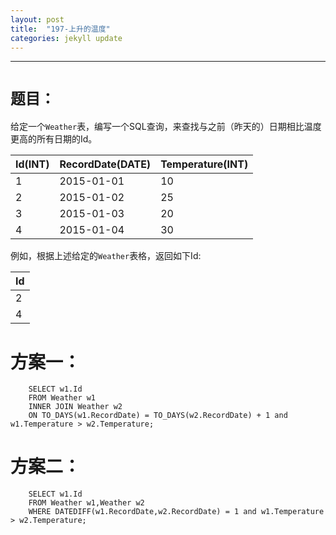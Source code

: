 ```yaml
---
layout: post
title:  "197-上升的温度"
categories: jekyll update
---
```

_______________________________________________________________________________
# `题目：`

给定一个`Weather`表，编写一个SQL查询，来查找与之前（昨天的）日期相比温度更高的所有日期的Id。


| Id(INT) | RecordDate(DATE) | Temperature(INT) |
|---------|------------------|------------------|
|       1 |       2015-01-01 |               10 |
|       2 |       2015-01-02 |               25 |
|       3 |       2015-01-03 |               20 |
|       4 |       2015-01-04 |               30 |

例如，根据上述给定的`Weather`表格，返回如下Id:

| Id |
|----|
| 2  |
| 4  |


# 方案一：

        SELECT w1.Id 
        FROM Weather w1
        INNER JOIN Weather w2
        ON TO_DAYS(w1.RecordDate) = TO_DAYS(w2.RecordDate) + 1 and w1.Temperature > w2.Temperature;

# 方案二：

        SELECT w1.Id 
        FROM Weather w1,Weather w2
        WHERE DATEDIFF(w1.RecordDate,w2.RecordDate) = 1 and w1.Temperature > w2.Temperature;


